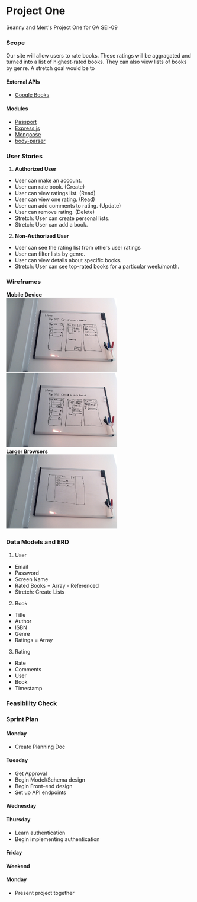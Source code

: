 # Project One
Seanny and Mert's Project One for GA SEI-09

### Scope
Our site will allow users to rate books. These ratings will be aggragated and turned into a list of highest-rated books. They can also view lists of books by genre. A stretch goal would be to

#### External APIs
* [Google Books](https://developers.google.com/books)

#### Modules
* [Passport](http://www.passportjs.org/)
* [Express.js](https://expressjs.com/)
* [Mongoose](https://mongoosejs.com/)
* [body-parser](https://www.npmjs.com/package/body-parser)

### User Stories

1. **Authorized User**
  * User can make an account.
  * User can rate book.  (Create)
  * User can view ratings list. (Read)
  * User can view one rating. (Read)
  * User can add comments to rating. (Update)
  * User can remove rating. (Delete)
  * Stretch: User can create personal lists.
  * Stretch: User can add a book.

2. **Non-Authorized User**
  * User can see the rating list from others user ratings
  * User can filter lists by genre.
  * User can view details about specific books.
  * Stretch: User can see top-rated books for a particular week/month.

### Wireframes
**Mobile Device**<br/>
<img src="docs/images/Wireframes1.jpg" height="200" /><br/>
<img src="docs/images/Wireframes2.jpg" height="200" /><br/>
**Larger Browsers**<br/>
<img src="docs/images/Wireframes3.jpg" height="200" /><br/>

### Data Models and ERD
1. User
  * Email
  * Password
  * Screen Name
  * Rated Books = Array - Referenced
  * Stretch: Create Lists
2. Book
  * Title
  * Author
  * ISBN
  * Genre
  * Ratings = Array
 3. Rating
  * Rate
  * Comments
  * User
  * Book
  * Timestamp

### Feasibility Check

### Sprint Plan
#### Monday
  * Create Planning Doc

#### Tuesday
  * Get Approval
  * Begin Model/Schema design
  * Begin Front-end design
  * Set up API endpoints

#### Wednesday

#### Thursday
  * Learn authentication
  * Begin implementing authentication
#### Friday

#### Weekend

#### Monday
  * Present project together
